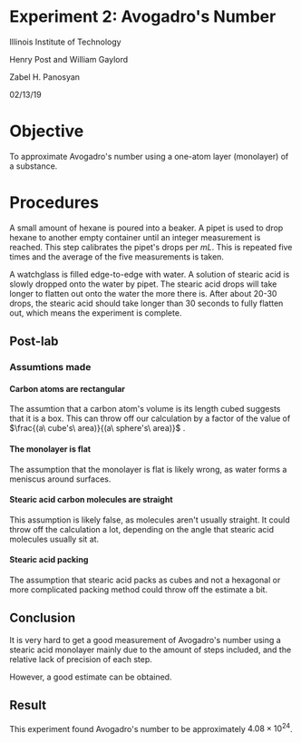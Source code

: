 <script type="text/javascript"
src="https://cdnjs.cloudflare.com/ajax/libs/mathjax/2.7.4/MathJax.js?config=TeX-AMS_HTML-full"></script>

<!-- https://www.tablesgenerator.com/markdown_tables# -->

# Experiment 2: Avogadro's Number

Illinois Institute of Technology

Henry Post and William Gaylord

Zabel H. Panosyan

02/13/19

# Objective

To approximate Avogadro's number using a one-atom layer (monolayer) of a
substance.

# Procedures

A small amount of hexane is poured into a beaker. A pipet is used to drop hexane
to another empty container until an integer measurement is reached. This step
calibrates the pipet's drops per $mL$. This is repeated five times and the
average of the five measurements is taken.

A watchglass is filled edge-to-edge with water. A solution of stearic acid is
slowly dropped onto the water by pipet. The stearic acid drops will take longer
to flatten out onto the water the more there is. After about 20-30 drops, the
stearic acid should take longer than 30 seconds to fully flatten out, which
means the experiment is complete.

## Post-lab

### Assumtions made

#### Carbon atoms are rectangular

The assumtion that a carbon atom's volume is its length cubed suggests that it
is a box. This can throw off our calculation by a factor of the value of 
$\frac{(a\ cube's\ area)}{(a\ sphere's\ area)}$
.

#### The monolayer is flat

The assumption that the monolayer is flat is likely wrong, as water forms a
meniscus around surfaces.

#### Stearic acid carbon molecules are straight

This assumption is likely false, as molecules aren't usually straight. It could
throw off the calculation a lot, depending on the angle that stearic acid
molecules usually sit at.

#### Stearic acid packing

The assumption that stearic acid packs as cubes and not a hexagonal or
more complicated packing method could throw off the estimate a bit.

## Conclusion

It is very hard to get a good measurement of Avogadro's number using a stearic
acid monolayer mainly due to the amount of steps included, and the relative lack
of precision of each step.

However, a good estimate can be obtained.

## Result

This experiment found Avogadro's number to be approximately $4.08 \times {10}^{24}$.

